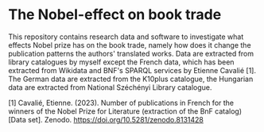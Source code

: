 # The Nobel-effect on book trade

This repository contains research data and software to investigate what effects Nobel prize has on the book trade, namely how does it change the publication patterns the authors' translated works. Data are extracted from library catalogues by myself except the French data, which has been extracted from Wikidata and BNF's SPARQL services by Etienne Cavalié [1]. The German data are extracted from the K10plus catalogue, the Hungarian data are extracted from National Széchényi Library catalogue. 

[1] Cavalié, Etienne. (2023). Number of publications in French for the winners of the Nobel Prize for Literature (extraction of the BnF catalog) [Data set]. Zenodo. https://doi.org/10.5281/zenodo.8131428